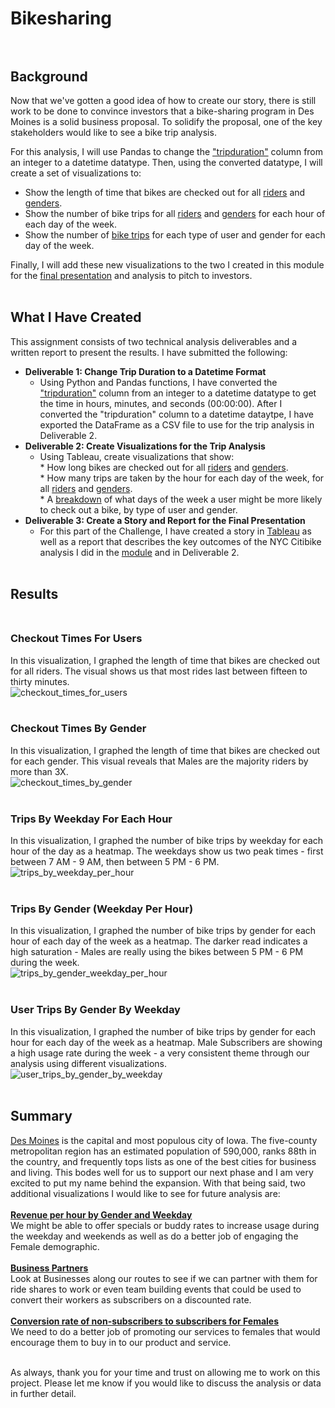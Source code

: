 # Bikesharing<br><br>

## Background<br>
Now that we've gotten a good idea of how to create our story, there is still work to be done to convince investors that a bike-sharing program in Des Moines is a solid business proposal. To solidify the proposal, one of the key stakeholders would like to see a bike trip analysis.

For this analysis, I will use Pandas to change the ["tripduration"](https://github.com/whitneyshine/bikesharing/blob/main/NYC_Citibike_Challenge.ipynb) column from an integer to a datetime datatype. Then, using the converted datatype, I will create a set of visualizations to:

   * Show the length of time that bikes are checked out for all [riders](https://public.tableau.com/profile/whitney.shine#!/vizhome/NYCCitibikeChallenge_16218973329460/CheckoutTimesforUsers) and [genders](https://public.tableau.com/profile/whitney.shine#!/vizhome/NYCCitibikeChallenge_16218973329460/CheckoutTimesbyGender).<br>
   * Show the number of bike trips for all [riders](https://public.tableau.com/profile/whitney.shine#!/vizhome/NYCCitibikeChallenge_16218973329460/TripsByWeekdayPerHour) and [genders](https://public.tableau.com/profile/whitney.shine#!/vizhome/NYCCitibikeChallenge_16218973329460/CreatetheTripsbyGenderWeekdayperHour) for each hour of each day of the week.<br>
   * Show the number of [bike trips](https://public.tableau.com/profile/whitney.shine#!/vizhome/NYCCitibikeChallenge_16218973329460/UserTripsbyGenderbyWeekday) for each type of user and gender for each day of the week.<br>
 
 Finally, I will add these new visualizations to the two I created in this module for the [final presentation](https://public.tableau.com/profile/whitney.shine#!/vizhome/NYCCitibikeChallenge_16218973329460/NYCChallengeStory?publish=yes) and analysis to pitch to investors.<br><br>
 
## What I Have Created<br>
This assignment consists of two technical analysis deliverables and a written report to present the results. I have submitted the following:

  * **Deliverable 1: Change Trip Duration to a Datetime Format**<br>
      *  Using Python and Pandas functions, I have converted the ["tripduration"](https://github.com/whitneyshine/bikesharing/blob/main/NYC_Citibike_Challenge.ipynb) column from an integer to a datetime datatype to get the time in hours, minutes, and seconds (00:00:00). After I converted the "tripduration" column to a datetime dataytpe, I have exported the DataFrame as a CSV file to use for the trip analysis in Deliverable 2.<br>
  * **Deliverable 2: Create Visualizations for the Trip Analysis**<br>
      *  Using Tableau, create visualizations that show:<br>
              * How long bikes are checked out for all [riders](https://public.tableau.com/profile/whitney.shine#!/vizhome/NYCCitibikeChallenge_16218973329460/CheckoutTimesforUsers) and [genders](https://public.tableau.com/profile/whitney.shine#!/vizhome/NYCCitibikeChallenge_16218973329460/CheckoutTimesbyGender).<br>
              * How many trips are taken by the hour for each day of the week, for all [riders](https://public.tableau.com/profile/whitney.shine#!/vizhome/NYCCitibikeChallenge_16218973329460/TripsByWeekdayPerHour) and [genders](https://public.tableau.com/profile/whitney.shine#!/vizhome/NYCCitibikeChallenge_16218973329460/CreatetheTripsbyGenderWeekdayperHour).<br>
              * A [breakdown](https://public.tableau.com/profile/whitney.shine#!/vizhome/NYCCitibikeChallenge_16218973329460/UserTripsbyGenderbyWeekday) of what days of the week a user might be more likely to check out a bike, by type of user and gender.<br>
  * **Deliverable 3: Create a Story and Report for the Final Presentation**<br>
      * For this part of the Challenge, I have created a story in [Tableau](https://public.tableau.com/profile/whitney.shine#!/vizhome/NYCCitibikeChallenge_16218973329460/NYCChallengeStory?publish=yes) as well as a report that describes the key outcomes of the NYC Citibike analysis I did in the [module](https://public.tableau.com/profile/whitney.shine#!/vizhome/Module14-NYCCitibike/NYCStory) and in Deliverable 2. <br><br>

## Results<br><br>

### Checkout Times For Users<br>
In this visualization, I graphed the length of time that bikes are checked out for all riders. The visual shows us that most rides last between fifteen to thirty minutes.<br>
![checkout_times_for_users](checkout_times_for_users.png)<br><br>

### Checkout Times By Gender<br>
In this visualization, I graphed the length of time that bikes are checked out for each gender.  This visual reveals that Males are the majority riders by more than 3X.<br>
![checkout_times_by_gender](checkout_times_by_gender.png)<br><br>

### Trips By Weekday For Each Hour<br>
In this visualization, I graphed the number of bike trips by weekday for each hour of the day as a heatmap.  The weekdays show us two peak times - first between 7 AM - 9 AM, then between 5 PM - 6 PM.<br>
![trips_by_weekday_per_hour](trips_by_weekday_per_hour.png)<br><br>

### Trips By Gender (Weekday Per Hour)<br>
In this visualization, I graphed the number of bike trips by gender for each hour of each day of the week as a heatmap.  The darker read indicates a high saturation - Males are really using the bikes between 5 PM - 6 PM during the week.<br>
![trips_by_gender_weekday_per_hour](trips_by_gender_weekday_per_hour.png)<br><br>

### User Trips By Gender By Weekday<br>
In this visualization, I graphed the number of bike trips by gender for each hour for each day of the week as a heatmap.  Male Subscribers are showing a high usage rate during the week - a very consistent theme through our analysis using different visualizations.<br>
![user_trips_by_gender_by_weekday](user_trips_by_gender_by_weekday.png)<br><br>



### 

## Summary
[Des Moines](https://worldpopulationreview.com/en/us-cities/des-moines-ia-population) is the capital and most populous city of Iowa. The five-county metropolitan region has an estimated population of 590,000, ranks 88th in the country, and frequently tops lists as one of the best cities for business and living.  This bodes well for us to support our next phase and I am very excited to put my name behind the expansion.  With that being said, two additional visualizations I would like to see for future analysis are:<br><br>
<ins>**Revenue per hour by Gender and Weekday**</ins><br>  We might be able to offer specials or buddy rates to increase usage during the weekday and weekends as well as do a better job of engaging the Female demographic.<br><br>
<ins>**Business Partners**</ins><br> Look at Businesses along our routes to see if we can partner with them for ride shares to work or even team building events that could be used to convert their workers as subscribers on a discounted rate.<br><br>
<ins>**Conversion rate of non-subscribers to subscribers for Females**</ins><br>  We need to do a better job of promoting our services to females that would encourage them to buy in to our product and service.<br><br>
    
 As always, thank you for your time and trust on allowing me to work on this project.  Please let me know if you would like to discuss the analysis or data in further detail.


